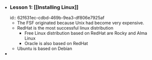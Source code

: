 - ### Lesson 1: [[Installing Linux]]
  id:: 62f631ec-cdbd-469b-9ea3-df806e7925af
	- The FSF originated because Unix had become very expensive.
	- RedHat is the most successful linux distribution
		- Free Linux distribution based on RedHat are Rocky and Alma Linux
		- Oracle is also based on RedHat
	- Ubuntu is based on Debian
-
